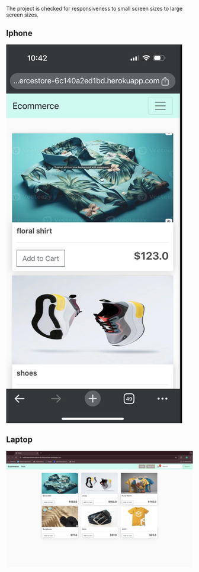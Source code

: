 The project is checked for responsiveness to small screen sizes to large screen sizes.

## Iphone

![Responsive Iphone ](./static/images/Responsive_Iphone.png)



## Laptop

![Responsive Laptop](./static/images/Responsive.laptop.png)
